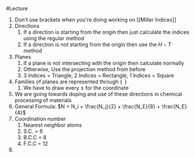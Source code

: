 #Lecture 
1. Don't use brackets when you're doing working on [[Miller Indices]]
2. Directions
	1. If a direction is starting from the origin then just calculate the indices using the regular method
	2. If a direction is not starting from the origin then use the $H-T$ method
3. Planes
	1. If a plane is not intersecting with the origin then calculate normally
	2. Otherwise, Use the projection method from before
	3. 3 Indices $=$ Triangle, 2 Indices $=$ Rectangle, 1 Indices $=$ Square
4. Families of planes are represented through $\{\,\,\,\}$
	1. We have to draw every $\pm$ for the coordinate
5. We are going towards doping and use of these directions in chemical processing of materials
6. General Formula: $N = N_i + \frac{N_j}{2} + \frac{N_E}{8} + \frac{N_E}{4}$
7. Coordination number
	1. Nearest neighbor atoms
	2. S.C. = 6
	3. B.C.C = 8
	4. F.C.C = 12
8. 